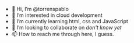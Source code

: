 - 👋 Hi, I’m @torrenspablo
- 👀 I’m interested in cloud development 
- 🌱 I’m currently learning html, css and JavaScript
- 💞️ I’m looking to collaborate on *don't know yet*
- 📫 How to reach me through here, I guess.

<!---
torrenspablo/torrenspablo is a ✨ special ✨ repository because its `README.md` (this file) appears on your GitHub profile.
You can click the Preview link to take a look at your changes.
--->
